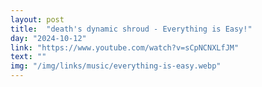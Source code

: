```yaml
---
layout: post
title:  "death's dynamic shroud - Everything is Easy!"
day: "2024-10-12"
link: "https://www.youtube.com/watch?v=sCpNCNXLfJM"
text: ""
img: "/img/links/music/everything-is-easy.webp"
---
```

